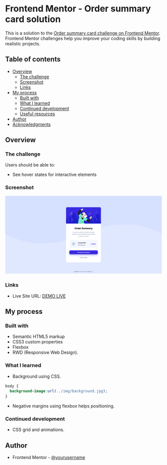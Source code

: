 # Frontend Mentor - Order summary card solution

This is a solution to the [Order summary card challenge on Frontend Mentor](https://www.frontendmentor.io/challenges/order-summary-component-QlPmajDUj). Frontend Mentor challenges help you improve your coding skills by building realistic projects. 

## Table of contents

- [Overview](#overview)
  - [The challenge](#the-challenge)
  - [Screenshot](#screenshot)
  - [Links](#links)
- [My process](#my-process)
  - [Built with](#built-with)
  - [What I learned](#what-i-learned)
  - [Continued development](#continued-development)
  - [Useful resources](#useful-resources)
- [Author](#author)
- [Acknowledgments](#acknowledgments)

## Overview

### The challenge

Users should be able to:

- See hover states for interactive elements

### Screenshot

![](./screenshot.jpg)

### Links

- Live Site URL: [DEMO LIVE](https://xavier192.github.io/order-summary-challange/)

## My process

### Built with

- Semantic HTML5 markup
- CSS3 custom properties
- Flexbox
- RWD (Responsive Web Design).

### What I learned

- Background using CSS.

```css
body {
  background-image:url(../img/background.jpg);
}
```
- Negative margins using flexbox helps positioning.

### Continued development

- CSS grid and animations.

## Author

- Frontend Mentor - [@yourusername](https://www.frontendmentor.io/profile/Xavier192)

